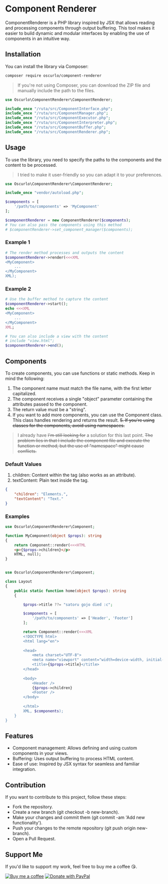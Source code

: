 # Component Renderer

ComponentRenderer is a PHP library inspired by JSX that allows reading and processing components through output buffering. This tool makes it easier to build dynamic and modular interfaces by enabling the use of components in an intuitive way.

## Installation

You can install the library via Composer:

```bash
composer require oscurlo/component-renderer
```

> If you're not using Composer, you can download the ZIP file and manually include the path to the files.

```php
use Oscurlo\ComponentRenderer\ComponentRenderer;

include_once "/ruta/src/ComponentInterface.php";
include_once "/ruta/src/ComponentManager.php";
include_once "/ruta/src/ComponentExecutor.php";
include_once "/ruta/src/ComponentInterpreter.php";
include_once "/ruta/src/ComponentBuffer.php";
include_once "/ruta/src/ComponentRenderer.php";
```

## Usage

To use the library, you need to specify the paths to the components and the content to be processed.

> I tried to make it user-friendly so you can adapt it to your preferences.

```php
use Oscurlo\ComponentRenderer\ComponentRenderer;

include_once "vendor/autoload.php";

$components = [
    '/path/to/components' => 'MyComponent'
];

$componentRenderer = new ComponentRenderer($components);
# You can also pass the components using this method
# $componentRenderer->set_component_manager($components);
```

### Example 1

```php
# The render method processes and outputs the content
$componentRenderer->render(<<<XML
<MyComponent>
    ...
</MyComponent>
XML);
```

### Example 2

```php
# Use the buffer method to capture the content
$componentRenderer->start();
echo <<<XML
<MyComponent>
    ...
</MyComponent>
XML;

# You can also include a view with the content
# include "view.html";
$componentRenderer->end();
```

## Components

To create components, you can use functions or static methods. Keep in mind the following:

1. The component name must match the file name, with the first letter capitalized.
2. The component receives a single "object" parameter containing the attributes passed to the component.
3. The return value must be a "string".
4. If you want to add more components, you can use the Component class. This class handles rendering and returns the result.
<del>5. If you're using classes for the components, avoid using namespaces.</del>

> I already have <del>I'm still looking for</del> a solution for this last point. <del>The problem lies in that I include the component file and execute the function or method, but the use of "namespace" might cause conflicts.</del>

### Default Values

1. children: Content within the tag (also works as an attribute).
2. textContent: Plain text inside the tag.

```JSON
{
    "children": "Elements.",
    "textContent": "Text."
}
```

### Examples

```php
use Oscurlo\ComponentRenderer\Component;

function MyComponent(object $props): string
{
    return Component::render(<<<HTML
    <p>{$props->children}</p>
    HTML, null);
}

```

```php

use Oscurlo\ComponentRenderer\Component;

class Layout
{
    public static function home(object $props): string
    {

        $props->title ??= "satoru gojo died :c";

        $components = [
            '/path/to/components' => ['Header', 'Footer']
        ];

        return Component::render(<<<XML
        <!DOCTYPE html>
        <html lang="en">
        
        <head>
            <meta charset="UTF-8">
            <meta name="viewport" content="width=device-width, initial-scale=1.0">
            <title>{$props->title}</title>
        </head>
        
        <body>
            <Header />
            {$props->children}
            <Footer />
        </body>
        
        </html>
        XML, $components);
    }
}

```

## Features

- Component management: Allows defining and using custom components in your views.
- Buffering: Uses output buffering to process HTML content.
- Ease of use: Inspired by JSX syntax for seamless and familiar integration.

## Contribution

If you want to contribute to this project, follow these steps:

- Fork the repository.
- Create a new branch (git checkout -b new-branch).
- Make your changes and commit them (git commit -am 'Add new functionality').
- Push your changes to the remote repository (git push origin new-branch).
- Open a Pull Request.

## Support Me

If you'd like to support my work, feel free to buy me a coffee 😘.

[![Buy me a coffee](https://www.buymeacoffee.com/assets/img/custom_images/yellow_img.png)](https://www.buymeacoffee.com/oscurlo)
[![Donate with PayPal](https://raw.githubusercontent.com/stefan-niedermann/paypal-donate-button/master/paypal-donate-button.png)](<https://paypal.me/oscurlo?country.x=CO&locale.x=es_XC>)
